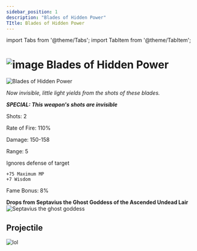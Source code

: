 ```yaml
---
sidebar_position: 1
description: "Blades of Hidden Power"
TItle: Blades of Hidden Power
---
```


import Tabs from '@theme/Tabs';
import TabItem from '@theme/TabItem';


# ![image](https://github.com/Valor-Inc/Wiki/assets/116240675/0c8eaeda-4a2a-4a11-8a69-b2d84d97a393) Blades of Hidden Power 

![Blades of Hidden Power](https://vwiki.valorserver.com/api/item/picture/Blades%20of%20Hidden%20Power)

<i> Now invisible, little light yields from the shots of these blades.</i>

***SPECIAL: This weapon's shots are invisible***

 Shots: 2
 
Rate of Fire: 110%

Damage: 150-158

Range: 5

Ignores defense of target

    +75 Maximum MP
    +7 Wisdom

Fame Bonus: 8%

**Drops from Septavius the Ghost Goddess of the Ascended Undead Lair**  ![Septavius the ghost goddess](https://cdn.discordapp.com/attachments/1107378591026655272/1107456522214182983/image_2.png)

## Projectile 

![lol](https://cdn.discordapp.com/attachments/953134990428868629/981330251932131349/hidden_power.gif)

